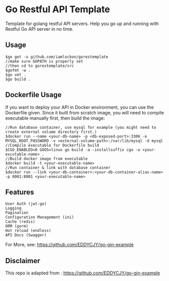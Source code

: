 # Go Restful API Template

Template for golang restful API servers. Help you go up and running with Restful Go API server in no time.

## Usage
```
$go get -u github.com/iamlockon/gorestemplate
//make sure GOPATH is properly set
//then cd to gorestemplate/src
$gofmt -w .
$go vet .
$go build .
```
## Dockerfile Usage
If you want to deploy your API in Docker environment, you can use the Dockerfile given. Since it built from scratch image, you will need to compile executable manually first, then build the image:
```
//Run database container, use mysql for example (you might need to create external volume directory first.)
$docker run --name <your-db-name> -p <db-exposed-port>:3306 -e MYSQL_ROOT_PASSWORD -v <external-volume-path>:/var/lib/mysql -d mysql
//Compile executable for Dockerfile build
$CGO_ENABLED=0 GOOS=linux go build -a -installsuffix cgo -o <your-excutable-name> .
//Build docker image from executable
$docker build -t <your-executable-name>
//Run container & link with database container
$docker run --link <your-db-container>:<your-db-container-alias-name> -p 8001:8001 <your-executable-name>
```
## Features
    User Auth (jwt-go)
    Logging
    Pagination
    Configuration Management (ini)
    Cache (redis)
    ORM (gorm)
    Hot reload (endless)
    API Docs (Swagger)

For More, see:
https://github.com/EDDYCJY/go-gin-example

## Disclaimer
This repo is adapted from :
https://github.com/EDDYCJY/go-gin-example
